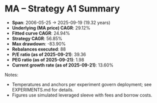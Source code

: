 # MA – Strategy A1 Summary

- **Span**: 2006-05-25 → 2025-09-19 (19.32 years)
- **Underlying (MA price) CAGR**: 29.12%
- **Fitted curve CAGR**: 24.94%
- **Strategy CAGR**: 56.85%
- **Max drawdown**: -83.90%
- **Rebalances executed**: 88
- **P/E ratio (as of 2025-09-21)**: 39.36
- **PEG ratio (as of 2025-09-21)**: 1.98
- **Current growth rate (as of 2025-09-21)**: 13.60%

Notes:

- Temperatures and anchors per experiment govern deployment; see EXPERIMENTS.md for details.
- Figures use simulated leveraged sleeve with fees and borrow costs.

